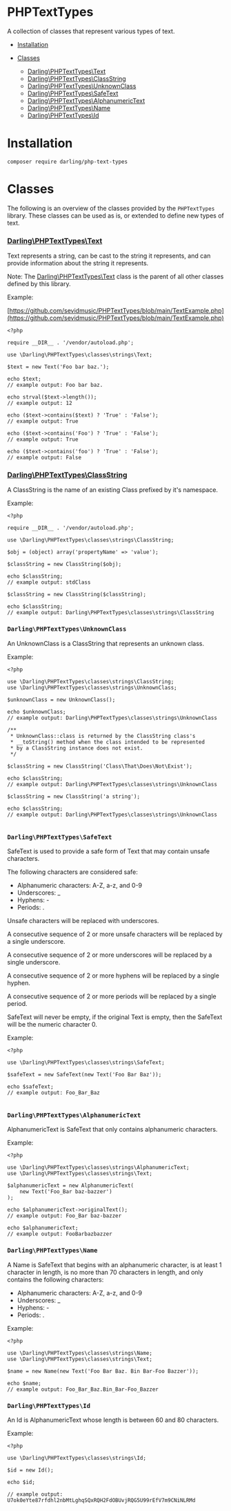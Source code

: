 # PHPTextTypes

A collection of classes that represent various types of text.

- [Installation](#installation)

- [Classes](#classes)

  - [Darling\PHPTextTypes\Text](#darlingphptexttypestext)
  - [Darling\PHPTextTypes\ClassString](#darlingphptexttypesclassstring)
  - [Darling\PHPTextTypes\UnknownClass](#darlingphptexttypesunknownclass)
  - [Darling\PHPTextTypes\SafeText](#darlingphptexttypessafetext)
  - [Darling\PHPTextTypes\AlphanumericText](#darlingphptexttypesalphanumerictext)
  - [Darling\PHPTextTypes\Name](#darlingphptexttypesname)
  - [Darling\PHPTextTypes\Id](#darlingphptexttypesid)

# Installation

```
composer require darling/php-text-types
```

# Classes

The following is an overview of the classes provided by the
`PHPTextTypes` library. These classes can be used as is, or
extended to define new types of text.

### [Darling\PHPTextTypes\Text](https://github.com/sevidmusic/PHPTextTypes/blob/main/src/classes/strings/Text.php)

Text represents a string, can be cast to the string it represents,
and can provide information about the string it represents.

Note:
The [Darling\PHPTextTypes\Text](https://github.com/sevidmusic/PHPTextTypes/blob/main/src/classes/strings/Text.php)
class is the parent of all other classes defined by this library.

Example:

[https://github.com/sevidmusic/PHPTextTypes/blob/main/TextExample.php](https://github.com/sevidmusic/PHPTextTypes/blob/main/TextExample.php)

```
<?php

require __DIR__ . '/vendor/autoload.php';

use \Darling\PHPTextTypes\classes\strings\Text;

$text = new Text('Foo bar baz.');

echo $text;
// example output: Foo bar baz.

echo strval($text->length());
// example output: 12

echo ($text->contains($text) ? 'True' : 'False');
// example output: True

echo ($text->contains('Foo') ? 'True' : 'False');
// example output: True

echo ($text->contains('foo') ? 'True' : 'False');
// example output: False

```

### [Darling\PHPTextTypes\ClassString](https://github.com/sevidmusic/PHPTextTypes/blob/main/src/classes/strings/ClassString.php)

A ClassString is the name of an existing Class prefixed by
it's namespace.

Example:

```
<?php

require __DIR__ . '/vendor/autoload.php';

use \Darling\PHPTextTypes\classes\strings\ClassString;

$obj = (object) array('propertyName' => 'value');

$classString = new ClassString($obj);

echo $classString;
// example output: stdClass

$classString = new ClassString($classString);

echo $classString;
// example output: Darling\PHPTextTypes\classes\strings\ClassString

```

### `Darling\PHPTextTypes\UnknownClass`

An UnknownClass is a ClassString that represents an unknown class.

Example:

```
<?php

use \Darling\PHPTextTypes\classes\strings\ClassString;
use \Darling\PHPTextTypes\classes\strings\UnknownClass;

$unknownClass = new UnknownClass();

echo $unknownClass;
// example output: Darling\PHPTextTypes\classes\strings\UnknownClass

/**
 * UnknownClass::class is returned by the ClassString class's
 * __toString() method when the class intended to be represented
 * by a ClassString instance does not exist.
 */

$classString = new ClassString('Class\That\Does\Not\Exist');

echo $classString;
// example output: Darling\PHPTextTypes\classes\strings\UnknownClass

$classString = new ClassString('a string');

echo $classString;
// example output: Darling\PHPTextTypes\classes\strings\UnknownClass


```

### `Darling\PHPTextTypes\SafeText`

SafeText is used to provide a safe form of Text that may contain
unsafe characters.

The following characters are considered safe:

- Alphanumeric characters: A-Z, a-z, and 0-9
- Underscores: _
- Hyphens: -
- Periods: .

Unsafe characters will be replaced with underscores.

A consecutive sequence of 2 or more unsafe characters will be
replaced by a single underscore.

A consecutive sequence of 2 or more underscores will be
replaced by a single underscore.

A consecutive sequence of 2 or more hyphens will be replaced by
a single hyphen.

A consecutive sequence of 2 or more periods will be replaced by
a single period.

SafeText will never be empty, if the original Text is empty, then
the SafeText will be the numeric character 0.

Example:

```
<?php

use \Darling\PHPTextTypes\classes\strings\SafeText;

$safeText = new SafeText(new Text('Foo Bar Baz'));

echo $safeText;
// example output: Foo_Bar_Baz


```

### `Darling\PHPTextTypes\AlphanumericText`

AlphanumericText is SafeText that only contains
alphanumeric characters.

Example:

```
<?php

use \Darling\PHPTextTypes\classes\strings\AlphanumericText;
use \Darling\PHPTextTypes\classes\strings\Text;

$alphanumericText = new AlphanumericText(
    new Text('Foo_Bar baz-bazzer')
);

echo $alphanumericText->originalText();
// example output: Foo_Bar baz-bazzer

echo $alphanumericText;
// example output: FooBarbazbazzer

```

### `Darling\PHPTextTypes\Name`

A Name is SafeText that begins with an alphanumeric character,
is at least 1 character in length, is no more than 70 characters
in length, and only contains the following characters:

- Alphanumeric characters: A-Z, a-z, and 0-9
- Underscores: _
- Hyphens: -
- Periods: .

Example:

```
<?php

use \Darling\PHPTextTypes\classes\strings\Name;
use \Darling\PHPTextTypes\classes\strings\Text;

$name = new Name(new Text('Foo Bar Baz. Bin Bar-Foo Bazzer'));

echo $name;
// example output: Foo_Bar_Baz.Bin_Bar-Foo_Bazzer

```

### `Darling\PHPTextTypes\Id`

An Id is AlphanumericText whose length is between 60 and 80
characters.

Example:

```
<?php

use \Darling\PHPTextTypes\classes\strings\Id;

$id = new Id();

echo $id;

// example output:
U7ok0eYte87rfdhl2nbMtLghqSQxRQH2FdOBUvjRQG5U99rEfV7m9CNiNLRMd

```


